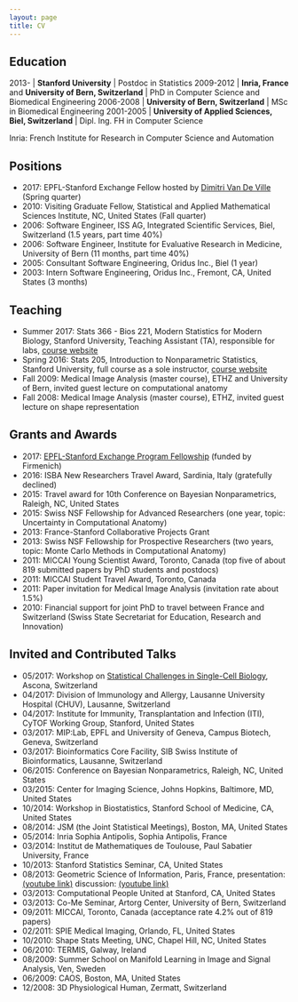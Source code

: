 ```yaml
---
layout: page
title: CV
---
```


## Education

2013-     | **Stanford University**                                    | Postdoc in Statistics
2009-2012 | **Inria, France** and **University of Bern, Switzerland**  | PhD in Computer Science and Biomedical Engineering
2006-2008 | **University of Bern, Switzerland**                        | MSc in Biomedical Engineering
2001-2005 | **University of Applied Sciences, Biel, Switzerland**      | Dipl. Ing. FH in Computer Science

Inria: French Institute for Research in Computer Science and Automation

## Positions

* 2017: EPFL-Stanford Exchange Fellow hosted by [Dimitri Van De Ville](http://miplab.epfl.ch/index.php/people/vandeville) (Spring quarter)
* 2010: Visiting Graduate Fellow, Statistical and Applied Mathematical Sciences Institute, NC, United States (Fall quarter)
* 2006: Software Engineer, ISS AG, Integrated Scientific Services, Biel, Switzerland (1.5 years, part time 40%)
* 2006: Software Engineer, Institute for Evaluative Research in Medicine, University of Bern (11 months, part time 40%)
* 2005: Consultant Software Engineering, Oridus Inc., Biel (1 year)
* 2003: Intern Software Engineering, Oridus Inc., Fremont, CA, United States (3 months)

## Teaching

* Summer 2017: Stats 366 - Bios 221, Modern Statistics for Modern Biology, Stanford University, Teaching Assistant (TA), responsible for labs, [course website](http://web.stanford.edu/class/bios221/index.html) 
* Spring 2016: Stats 205, Introduction to Nonparametric Statistics, Stanford University, full course as a sole instructor, [course website](http://christofseiler.github.io/stats205/)
* Fall 2009: Medical Image Analysis (master course), ETHZ and University of Bern, invited guest lecture on computational anatomy
* Fall 2008: Medical Image Analysis (master course), ETHZ, invited guest lecture on shape representation

## Grants and Awards

* 2017: [EPFL-Stanford Exchange Program Fellowship](https://neuroscience.stanford.edu/christof-seiler) (funded by Firmenich)
* 2016: ISBA New Researchers Travel Award, Sardinia, Italy (gratefully declined)
* 2015: Travel award for 10th Conference on Bayesian Nonparametrics, Raleigh, NC, United States
* 2015: Swiss NSF Fellowship for Advanced Researchers (one year, topic: Uncertainty in Computational Anatomy)
* 2013: France-Stanford Collaborative Projects Grant
* 2013: Swiss NSF Fellowship for Prospective Researchers (two years, topic: Monte Carlo Methods in Computational Anatomy)
* 2011: MICCAI Young Scientist Award, Toronto, Canada (top five of about 819 submitted papers by PhD students and postdocs)
* 2011: MICCAI Student Travel Award, Toronto, Canada
* 2011: Paper invitation for Medical Image Analysis (invitation rate about 1.5%)
* 2010: Financial support for joint PhD to travel between France and Switzerland (Swiss State Secretariat for Education, Research and Innovation)

## Invited and Contributed Talks

* 05/2017: Workshop on [Statistical Challenges in Single-Cell Biology](https://www.bsse.ethz.ch/cbg/cbg-news/ascona-2017.html), Ascona, Switzerland
* 04/2017: Division of Immunology and Allergy, Lausanne University Hospital (CHUV), Lausanne, Switzerland
* 04/2017: Institute for Immunity, Transplantation and Infection (ITI), CyTOF Working Group, Stanford, United States
* 03/2017: MIP:Lab, EPFL and University of Geneva, Campus Biotech, Geneva, Switzerland
* 03/2017: Bioinformatics Core Facility, SIB Swiss Institute of Bioinformatics, Lausanne, Switzerland
* 06/2015: Conference on Bayesian Nonparametrics, Raleigh, NC, United States
* 03/2015: Center for Imaging Science, Johns Hopkins, Baltimore, MD, United States 
* 10/2014: Workshop in Biostatistics, Stanford School of Medicine, CA, United States
* 08/2014: JSM (the Joint Statistical Meetings), Boston, MA, United States
* 05/2014: Inria Sophia Antipolis, Sophia Antipolis, France
* 03/2014: Institut de Mathematiques de Toulouse, Paul Sabatier University, France
* 10/2013: Stanford Statistics Seminar, CA, United States
* 08/2013: Geometric Science of Information, Paris, France, presentation: [(youtube link)](https://www.youtube.com/watch?v=KZO-EaJ6Qrc) discussion: [(youtube link)](https://www.youtube.com/watch?v=B22UeW_wOpg)
* 03/2013: Computational People United at Stanford, CA, United States
* 03/2013: Co-Me Seminar, Artorg Center, University of Bern, Switzerland
* 09/2011: MICCAI, Toronto, Canada (acceptance rate 4.2% out of 819 papers) 
* 02/2011: SPIE Medical Imaging, Orlando, FL, United States
* 10/2010: Shape Stats Meeting, UNC, Chapel Hill, NC, United States
* 06/2010: TERMIS, Galway, Ireland
* 08/2009: Summer School on Manifold Learning in Image and Signal Analysis, Ven, Sweden
* 06/2009: CAOS, Boston, MA, United States
* 12/2008: 3D Physiological Human, Zermatt, Switzerland